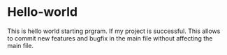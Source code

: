# Hello-world
This is hello world starting prgram.
If my project is successful. This allows to commit new features and bugfix in the main file without affecting the main file.
